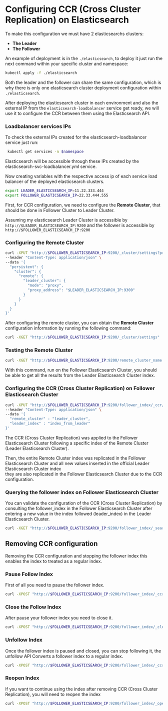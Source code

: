 # Configuring CCR (Cross Cluster Replication) on Elasticsearch

To make this configuration we must have 2 elasticsearchs clusters:</br>

 - **The Leader**
 - **The Follower**

An example of deployment is in the `./elasticsearch`, to deploy it just run the next command within your specific cluster and namespace:</br>

```bash
kubectl apply -f ./elasticsearch
```

Both the leader and the follower can share the same configuration, which is why there is only one elasticsearch cluster deployment configuration within `./elasticsearch`.</br>

After deploying the elasticsearch cluster in each environment and also the external IP from the ```elasticsearch-loadbalancer``` service get ready, we will use it to configure the CCR between them using the Elasticsearch API.</br>

### Loadbalancer services IPs
To check the external IPs created for the elasticsearch-loadbalancer service just run:</br>
```bash
 kubectl get services -n $namespace
 ```

Elasticsearch will be accessible through these IPs created by the elasticsearch-svc-loadbalancer.yml service.</br>

Now creating variables with the respective access ip of each service load balancer of the deployed elasticsearch clusters.</br>

```bash
export LEADER_ELASTICSEARCH_IP=11.22.333.444
export FOLLOWER_ELASTICSEARCH_IP=22.33.444.555
```

First, for CCR configuration, we need to configure the **Remote Cluster**, that should be done in Follower Cluster to Leader Cluster.</br>

Assuming my elasticsearch Leader Cluster is accessible by ```http://$LEADER_ELASTICSEARCH_IP:9200``` and the follower is accessible by ```http://$FOLLOWER_ELASTICSEARCH_IP:9200```</br>

### Configuring the Remote Cluster

```bash
curl -XPUT "http://$FOLLOWER_ELASTICSEARCH_IP:9200/_cluster/settings?pretty" \
--header "Content-Type: application/json" \
--data '{
  "persistent": {
    "cluster": {
      "remote": {
        "leader_cluster": {
          "mode": "proxy",
          "proxy_address": "$LEADER_ELASTICSEARCH_IP:9300"
        }
      }
    }
  }
}'
```

After configuring the remote cluster, you can obtain the **Remote Cluster** configuration information by running the following command:</br>

```bash
curl -XGET "http://$FOLLOWER_ELASTICSEARCH_IP:9200/_cluster/settings"
```

### Testing the Remote Cluster

```bash
curl -XGET "http://$FOLLOWER_ELASTICSEARCH_IP:9200/remote_cluster_name:index_from_remote_cluster/_search"
```

With this command, run on the Follower Elasticsearch Cluster, you should be able to get all the results from the Leader Elasticsearch Cluster index.</br>

### Configuring the CCR (Cross Cluster Replication) on Follower Elasticsearch Cluster

```bash
curl -XPUT "http://$FOLLOWER_ELASTICSEARCH_IP:9200/follower_index/_ccr/follow" \
--header "Content-Type: application/json" \
--data '{
  "remote_cluster" : "leader_cluster",
  "leader_index" : "index_from_leader"
}'
```

The CCR (Cross Cluster Replication) was applied to the Follower Elasticsearch Cluster following a specific index of the Remote Cluster (Leader Elasticsearch Cluster).</br>

Then, the entire Remote Cluster index was replicated in the Follower Elasticsearch Cluster and all new values ​​inserted in the official Leader Elasticsearch Cluster index </br>
they are also replicated in the Follower Elasticsearch Cluster due to the CCR configuration.</br>

### Querying the follower index on Follower Elasticsearch Cluster

You can validate the configuration of the CCR (Cross Cluster Replication) by consulting the follower_index in the Follower Elasticsearch Cluster after entering a new value in the index followed (leader_index) in the Leader Elasticsearch Cluster.</br>

```bash
curl -XGET "http://$FOLLOWER_ELASTICSEARCH_IP:9200/follower_index/_search/?pretty"
```

## Removing CCR configuration
Removing the CCR configuration and stopping the follower index this enables the index to treated as a regular index.</br>

### Pause Follow Index
First of all you need to pause the follower index.</br>
```bash
curl -XPOST "http://$FOLLOWER_ELASTICSEARCH_IP:9200/follower_index/_ccr/pause_follow"
```

### Close the Follow Index
After pause your follower index you need to close it.</br>

```bash
curl -XPOST "http://$FOLLOWER_ELASTICSEARCH_IP:9200/follower_index/_close"
```

### Unfollow Index
Once the follower index is paused and closed, you can stop following it, the unfollow API Converts a follower index to a regular index.</br>

```bash
curl -XPOST "http://$FOLLOWER_ELASTICSEARCH_IP:9200/follower_index/_ccr/unfollow"
```

### Reopen Index
If you want to continue using the index after removing CCR (Cross Cluster Replication), you will need to reopen the index</br>

```bash
curl -XPOST "http://$FOLLOWER_ELASTICSEARCH_IP:9200/follower_index/_open"
```
